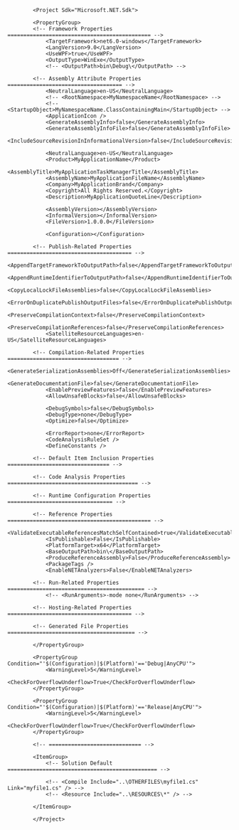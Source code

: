             <Project Sdk="Microsoft.NET.Sdk">

            <PropertyGroup>
            <!-- Framework Properties ============================================= -->
                <TargetFramework>net6.0-windows</TargetFramework>
                <LangVersion>9.0</LangVersion>
                <UseWPF>true</UseWPF>
                <OutputType>WinExe</OutputType>
                <!-- <OutputPath>bin\Debug\</OutputPath> -->

            <!-- Assembly Attribute Properties ==================================== -->
                <NeutralLanguage>en-US</NeutralLanguage>
                <!-- <RootNamespace>MyNamespaceName</RootNamespace> -->
                <!-- <StartupObject>MyNamespaceName.ClassContainingMain</StartupObject> -->
                <ApplicationIcon />
                <GenerateAssemblyInfo>false</GenerateAssemblyInfo>
                <GenerateAssemblyInfoFile>false</GenerateAssemblyInfoFile>
                <IncludeSourceRevisionInInformationalVersion>false</IncludeSourceRevisionInInformationalVersion>

                <NeutralLanguage>en-US</NeutralLanguage>
                <Product>MyApplicationName</Product>
                <AssemblyTitle>MyApplicationTaskManagerTitle</AssemblyTitle>
                <AssemblyName>MyApplicationFileName</AssemblyName>
                <Company>MyApplicationBrand</Company>
                <Copyright>All Rights Reserved.</Copyright>
                <Description>MyApplicationQuoteLine</Description>

                <AssemblyVersion></AssemblyVersion>
                <InformalVersion></InformalVersion>
                <FileVersion>1.0.0.0</FileVersion>

                <Configuration></Configuration>

            <!-- Publish-Related Properties ======================================= -->
                <AppendTargetFrameworkToOutputPath>false</AppendTargetFrameworkToOutputPath>
                <AppendRuntimeIdentifierToOutputPath>false</AppendRuntimeIdentifierToOutputPath>
                <CopyLocalLockFileAssemblies>false</CopyLocalLockFileAssemblies>
                <ErrorOnDuplicatePublishOutputFiles>false</ErrorOnDuplicatePublishOutputFiles>
                <PreserveCompilationContext>false</PreserveCompilationContext>
                <PreserveCompilationReferences>false</PreserveCompilationReferences>
                <SatelliteResourceLanguages>en-US</SatelliteResourceLanguages>

            <!-- Compilation-Related Properties =================================== -->
                <GenerateSerializationAssemblies>Off</GenerateSerializationAssemblies>
                <GenerateDocumentationFile>false</GenerateDocumentationFile>
                <EnablePreviewFeatures>false</EnablePreviewFeatures>
                <AllowUnsafeBlocks>false</AllowUnsafeBlocks>

                <DebugSymbols>false</DebugSymbols>
                <DebugType>none</DebugType>
                <Optimize>false</Optimize>

                <ErrorReport>none</ErrorReport>
                <CodeAnalysisRuleSet />
                <DefineConstants />

            <!-- Default Item Inclusion Properties ================================ -->

            <!-- Code Analysis Properties ========================================= -->

            <!-- Runtime Configuration Properties ================================= -->

            <!-- Reference Properties ============================================= -->
                <ValidateExecutableReferencesMatchSelfContained>true</ValidateExecutableReferencesMatchSelfContained>
                <IsPublishable>False</IsPublishable>
                <PlatformTarget>x64</PlatformTarget>
                <BaseOutputPath>bin\</BaseOutputPath>
                <ProduceReferenceAssembly>False</ProduceReferenceAssembly>
                <PackageTags />
                <EnableNETAnalyzers>False</EnableNETAnalyzers>

            <!-- Run-Related Properties =========================================== -->
                <!-- <RunArguments>-mode none</RunArguments> -->

            <!-- Hosting-Related Properties ======================================= -->

            <!-- Generated File Properties ======================================== -->

            </PropertyGroup>

            <PropertyGroup Condition="'$(Configuration)|$(Platform)'=='Debug|AnyCPU'">
                <WarningLevel>5</WarningLevel>
                <CheckForOverflowUnderflow>True</CheckForOverflowUnderflow>
            </PropertyGroup>

            <PropertyGroup Condition="'$(Configuration)|$(Platform)'=='Release|AnyCPU'">
                <WarningLevel>5</WarningLevel>
                <CheckForOverflowUnderflow>True</CheckForOverflowUnderflow>
            </PropertyGroup>

            <!-- ============================= -->

            <ItemGroup>
                <!-- Solution Default =============================================== -->

                <!-- <Compile Include="..\OTHERFILES\myfile1.cs" Link="myfile1.cs" /> -->
                <!-- <Resource Include="..\RESOURCES\*" /> -->

            </ItemGroup>

            </Project>
